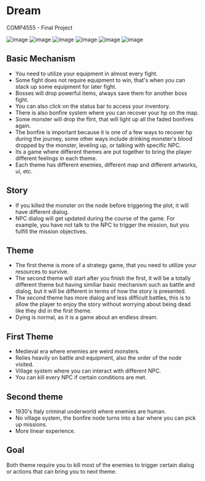# Dream
COMP4555 - Final Project

![image](https://user-images.githubusercontent.com/47711510/208607673-8fa9e8c6-73d4-4e64-9c8b-975c0105f5f0.png)
![image](https://user-images.githubusercontent.com/47711510/208607713-e427924b-4fe2-4ada-b8cc-30ed6012cd68.png)
![image](https://user-images.githubusercontent.com/47711510/208607735-287b67a7-3686-4233-85bc-fcf894d6f0dc.png)
![image](https://user-images.githubusercontent.com/47711510/208607752-773e2f17-a08a-4381-8e09-9ac2c37b7fff.png)
![image](https://user-images.githubusercontent.com/47711510/208607803-7aba39df-93ec-4b75-8a61-26b3c5c45433.png)
![image](https://user-images.githubusercontent.com/47711510/208607833-44351b07-1d5d-4bef-8b48-c6454e13356e.png)

## Basic Mechanism
- You need to utilize your equipment in almost every fight.
- Some fight does not require equipment to win, that's when you can stack up some equipment for later fight.
- Bosses will drop powerful items, always save them for another boss fight.
- You can also click on the status bar to access your inventory.
- There is also bonfire system where you can recover your hp on the map.
- Some monster will drop the flint, that will light up all the faded bonfires again.
- The bonfire is important because it is one of a few ways to recover hp during the journey, some other ways include drinking monster's blood dropped by the monster, leveling up, or talking with specific NPC.
- Its a game where different themes are put together to bring the player different feelings in each theme.
- Each theme has different enemies, different map and different artworks, ui, etc.

## Story
- If you killed the monster on the node before triggering the plot, it will have different dialog.
- NPC dialog will get updated during the course of the game. For example, you have not talk to the NPC to trigger the mission, but you fulfill the mission objectives.

## Theme
- The first theme is more of a strategy game, that you need to utilize your resources to survive.
- The second theme will start after you finish the first, it will be a totally different theme but having similiar basic mechanism such as battle and dialog, but it will be different in terms of how the story is presented.
- The second theme has more dialog and less difficult battles, this is to allow the player to enjoy the story without worrying about being dead like they did in the first theme.
- Dying is normal, as it is a game about an endless dream.

## First Theme
- Medieval era where enemies are weird monsters.
- Relies heavily on battle and equipment, also the order of the node visited.
- Village system where you can interact with different NPC.
- You can kill every NPC if certain conditions are met.

## Second theme
- 1930's Italy criminal underworld where enemies are human.
- No village system, the bonfire node turns into a bar where you can pick up missions.
- More linear experience.

## Goal
Both theme require you to kill most of the enemies to trigger certain dialog or actions that can bring you to next theme.
